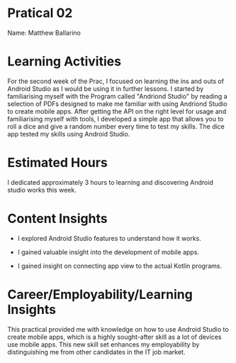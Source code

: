 # Pratical 02
Name: Matthew Ballarino

# Learning Activities
For the second week of the Prac, I focused on learning the ins and outs of Android Studio as I would be using it in further lessons. I started by familiarising myself with the Program called "Andriond Studio" by reading a selection of PDFs designed to make me familiar with using Andriond Studio to create mobile apps. After getting the API on the right level for usage and familiarising myself with tools, I developed a simple app that allows you to roll a dice and give a random number every time to test my skills. The dice app tested my skills using Android Studio.  


# Estimated Hours
I dedicated approximately 3 hours to learning and discovering Android studio works this week.

# Content Insights
- I explored Android Studio features to understand how it works. 

- I gained valuable insight into the development of mobile apps. 

- I gained insight on connecting app view to the actual Kotlin programs.


# Career/Employability/Learning Insights
This practical provided me with knowledge on how to use Android Studio to create mobile apps, which is a highly sought-after skill as a lot of devices use mobile apps. This new skill set enhances my employability by distinguishing me from other candidates in the IT job market.
